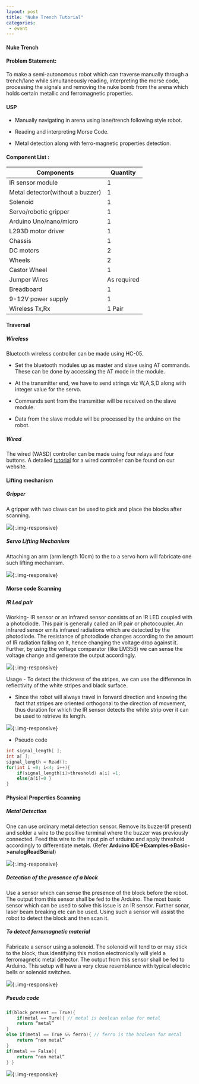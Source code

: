 ```yaml
---
layout: post
title: "Nuke Trench Tutorial"
categories:
 - event
---
```


#### Nuke Trench

#### Problem Statement:

To make a semi-autonomous robot which can traverse manually through a trench/lane while simultaneously reading, interpreting the morse code, processing the signals and removing the nuke bomb from the arena which holds certain metallic and ferromagnetic properties.

#### USP

* Manually navigating in arena using lane/trench  following style robot.

* Reading and interpreting Morse Code.

* Metal detection along with ferro-magnetic properties detection.

#### Component List :

| Components | Quantity |
| --- | --- |
| IR sensor module | 1 |
| Metal detector(without a buzzer) | 1 |
| Solenoid | 1 |
| Servo/robotic gripper | 1 |
| Arduino Uno/nano/micro | 1 |
| L293D motor driver | 1 |
| Chassis | 1 |
| DC motors  | 2 |
| Wheels | 2 |
| Castor Wheel | 1 |
| Jumper Wires | As required |
| Breadboard | 1 |
| 9-12V power supply | 1 |
| Wireless Tx,Rx | 1 Pair |

#### Traversal

##### Wireless

Bluetooth wireless controller can be made using HC-05.

* Set the bluetooth modules up as master and slave using AT commands. These can be done by accessing the AT mode in the module.

* At the transmitter end, we have to send strings viz W,A,S,D along with integer value for the servo.

* Commands sent from the transmitter will be received on the slave module.

* Data from the slave module will be processed by the arduino on the robot.


##### Wired

The wired (WASD) controller can be made using four relays and four buttons. A detailed [tutorial](../../../tutorial/mechanical/control_box/) for a wired controller can be found on our website.

#### Lifting mechanism

##### Gripper

A gripper with two claws can be used to pick and place the blocks after scanning.

![](/img/tutorial/event/nuke_trench/nktut1.png){:.img-responsive}

##### Servo Lifting Mechanism

Attaching an arm (arm length 10cm) to the to a servo horn will fabricate one such lifting mechanism.

![](/img/tutorial/event/nuke_trench/nktut2.png){:.img-responsive}

#### Morse code Scanning

##### IR Led pair

Working- IR sensor or an infrared sensor consists of an IR LED coupled with a photodiode. This pair is generally called an IR pair or photocoupler. An infrared sensor emits infrared radiations which are detected by the photodiode. The resistance of photodiode changes according to the amount of IR radiation falling on it, hence changing the voltage drop against it. Further, by using the voltage comparator (like LM358) we can sense the voltage change and generate the output accordingly.

![](/img/tutorial/event/nuke_trench/nktut3.png){:.img-responsive}

Usage - To detect the thickness of the stripes, we can use the difference in reflectivity of the white stripes and black surface.

* Since the robot will always travel in forward direction and knowing the fact that stripes are oriented orthogonal to the direction of movement, thus duration for which the IR sensor detects the white strip over it can be used to retrieve its length.

![](/img/tutorial/event/nuke_trench/nktut4.png){:.img-responsive}

* Pseudo code

```c
int signal_length[ ];
int a[ ];
signal_length = Read();
for(int i =0; i<4; i++){                                                                                    
    if(signal_length[i]>threshold) a[i] =1;
    else{a[i]=0 }
}

```

#### Physical Properties Scanning

##### Metal Detection

One can use ordinary metal detection sensor. Remove its buzzer(if present) and solder a wire to the positive terminal where the buzzer was previously connected. Feed this wire to the input pin of arduino and apply threshold accordingly to differentiate metals. (Refer **Arduino IDE->Examples->Basic->analogReadSerial**)

![](/img/tutorial/event/nuke_trench/nktut5.png){:.img-responsive}

##### Detection of the presence of a block

Use a sensor which can sense the presence of the block before the robot. 
The output from this sensor shall be fed to the Arduino. 
The most basic sensor which can be used to solve this issue is an IR sensor. Further sonar, laser beam breaking etc can be used.
Using such a sensor will assist the robot to detect the block and then scan it.

##### To detect ferromagnetic material
Fabricate a sensor using a solenoid. 
The solenoid will tend to or may stick to the block, thus identifying this motion electronically will yield a ferromagnetic metal detector. 
The output from this sensor shall be fed to Arduino. 
This setup will have a very close resemblance with typical electric bells or solenoid switches.

![](/img/tutorial/event/nuke_trench/nktut6.png){:.img-responsive}

##### Pseudo code
```c
if(block_present == True){
    if(metal == Ture){ // metal is boolean value for metal 
    return “metal” 
}
else if(metal == True && ferro){ // ferro is the boolean for metal
    return “non metal”
} 
if(metal == False){
    return “non metal”
} }
```
![](/img/tutorial/event/nuke_trench/nktut7.png){:.img-responsive}
